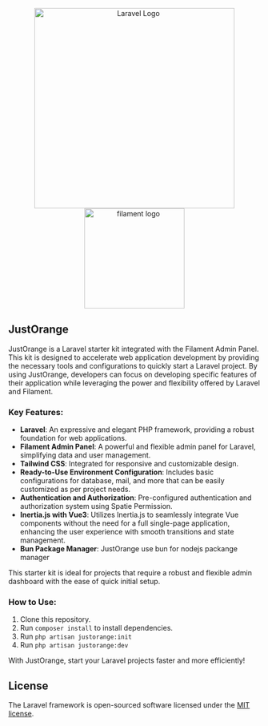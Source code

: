 <p align="center">
<a href="https://laravel.com" target="_blank">
<img src="https://raw.githubusercontent.com/laravel/art/master/logo-lockup/5%20SVG/2%20CMYK/1%20Full%20Color/laravel-logolockup-cmyk-red.svg" width="400" alt="Laravel Logo"></a>
<a href="https://filamentphp.com" target="_blank">
<img src="https://filamentphp.com/build/assets/rocket-0d392ed0.webp" width="200" alt="filament logo"></a>
</p>

## JustOrange
JustOrange is a Laravel starter kit integrated with the Filament Admin Panel. This kit is designed to accelerate web application development by providing the necessary tools and configurations to quickly start a Laravel project. By using JustOrange, developers can focus on developing specific features of their application while leveraging the power and flexibility offered by Laravel and Filament.

### Key Features:
- **Laravel**: An expressive and elegant PHP framework, providing a robust foundation for web applications.
- **Filament Admin Panel**: A powerful and flexible admin panel for Laravel, simplifying data and user management.
- **Tailwind CSS**: Integrated for responsive and customizable design.
- **Ready-to-Use Environment Configuration**: Includes basic configurations for database, mail, and more that can be easily customized as per project needs.
- **Authentication and Authorization**: Pre-configured authentication and authorization system using Spatie Permission.
- **Inertia.js with Vue3**: Utilizes Inertia.js to seamlessly integrate Vue components without the need for a full single-page application, enhancing the user experience with smooth transitions and state management.
- **Bun Package Manager**: JustOrange use bun for nodejs packange manager


This starter kit is ideal for projects that require a robust and flexible admin dashboard with the ease of quick initial setup.

### How to Use:
1. Clone this repository.
2. Run `composer install` to install dependencies.
3. Run `php artisan justorange:init`
4. Run `php artisan justorange:dev`

With JustOrange, start your Laravel projects faster and more efficiently!



## License

The Laravel framework is open-sourced software licensed under the [MIT license](https://opensource.org/licenses/MIT).
